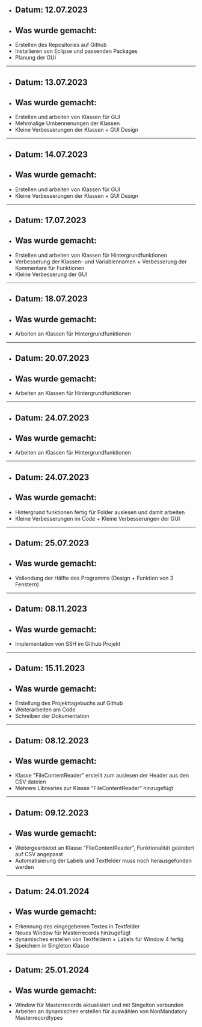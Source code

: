 - ## Datum: 12.07.2023
- ## Was wurde gemacht:
- Erstellen des Repositories auf Github
- Installieren von Eclipse und passenden Packages
- Planung der GUI
---
- ## Datum: 13.07.2023
- ## Was wurde gemacht:
- Erstellen und arbeiten von Klassen für GUI 
- Mehrmalige Umbennenungen der Klassen
- Kleine Verbesserungen der Klassen + GUI Design
---
- ## Datum: 14.07.2023
- ## Was wurde gemacht:
- Erstellen und arbeiten von Klassen für GUI 
- Kleine Verbesserungen der Klassen + GUI Design
---
- ## Datum: 17.07.2023
- ## Was wurde gemacht:
- Erstellen und arbeiten von Klassen für Hintergrundfunktionen 
- Verbesserung der Klassen- und Variablennamen + Verbesserung der Kommentare für Funktionen
- Kleine Verbesserung der GUI
---
- ## Datum: 18.07.2023
- ## Was wurde gemacht:
- Arbeiten an Klassen für Hintergrundfunktionen 
---
- ## Datum: 20.07.2023
- ## Was wurde gemacht:
- Arbeiten an Klassen für Hintergrundfunktionen 
---
- ## Datum: 24.07.2023
- ## Was wurde gemacht:
- Arbeiten an Klassen für Hintergrundfunktionen
---
- ## Datum: 24.07.2023
- ## Was wurde gemacht:
- Hintergrund funktionen fertig für Folder auslesen und damit arbeiten
- Kleine Verbesserungen im Code + Kleine Verbesserungen der GUI
---
- ## Datum: 25.07.2023
- ## Was wurde gemacht:
- Vollendung der Hälfte des Programms (Design + Funktion von 3 Fenstern)
---
- ## Datum: 08.11.2023
- ## Was wurde gemacht:
- Implementation von SSH im Github Projekt
---
- ## Datum: 15.11.2023
- ## Was wurde gemacht:
- Erstellung des Projekttagebuchs auf Github
- Weiterarbeiten am Code
- Schreiben der Dokumentation
---
- ## Datum: 08.12.2023
- ## Was wurde gemacht:
- Klasse "FileContentReader" erstellt zum auslesen der Header aus den CSV dateien
- Mehrere Librearies zur Klasse "FileContentReader" hinzugefügt
---
- ## Datum: 09.12.2023
- ## Was wurde gemacht:
- Weitergearbietet an Klasse "FileContentReader", Funktionalität geändert auf CSV angepasst
- Automatisierung der Labels und Textfelder muss noch herausgefunden werden
---
- ## Datum: 24.01.2024
- ## Was wurde gemacht:
- Erkennung des eingegebenen Textes in Textfelder
- Neues Window für Masterrecords hinzugefügt
- dynamisches erstellen von Textfeldern + Labels für Window 4 fertig
- Speichern in Singleton Klasse
---
- ## Datum: 25.01.2024
- ## Was wurde gemacht:
- Window für Masterrecords aktualisiert und mit Singelton verbunden
- Arbeiten an dynamischen erstellen für auswählen von NonMandatory Masterrecordtypes
